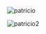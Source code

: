 ![patricio](https://user-images.githubusercontent.com/95536223/228292817-a9ce2404-2e29-4831-8173-78c2469d0947.png)

![patricio2](https://user-images.githubusercontent.com/95536223/228292834-e198887a-ea14-4cf6-bd1a-f6d40b3d057b.jpg)
